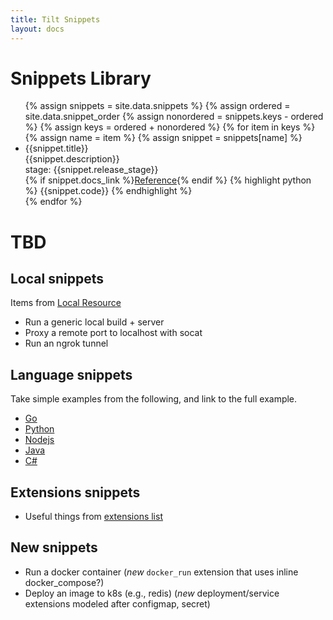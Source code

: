 ```yaml
---
title: Tilt Snippets
layout: docs
---
```


# Snippets Library

<ul>
{% assign snippets = site.data.snippets %}
{% assign ordered = site.data.snippet_order
{% assign nonordered = snippets.keys - ordered %}
{% assign keys = ordered + nonordered %}
{% for item in keys %}
{% assign name = item %}
{% assign snippet = snippets[name] %}
<li id="snip_{{name}}">
<div>{{snippet.title}}</div>
<div>{{snippet.description}}</div>
<div>stage: {{snippet.release_stage}}</div>
{% if snippet.docs_link %}<a href="{{snippet.docs_link}}">Reference</a>{% endif %}
{% highlight python %}
{{snippet.code}}
{% endhighlight %}
</li>
{% endfor %}


</ul>

# TBD

## Local snippets

Items from [Local Resource](local_resource.html)

- Run a generic local build + server
- Proxy a remote port to localhost with socat
- Run an ngrok tunnel


## Language snippets

Take simple examples from the following, and link to the full example.

- [Go](example_go.html)
- [Python](example_python.html)
- [Nodejs](example_nodejs.html)
- [Java](example_java.html)
- [C#](example_csharp.html)


## Extensions snippets

- Useful things from [extensions list](api.html#extensions)

## New snippets

- Run a docker container (*new* `docker_run` extension that uses inline docker_compose?)
- Deploy an image to k8s (e.g., redis) (*new* deployment/service extensions modeled after configmap, secret)
